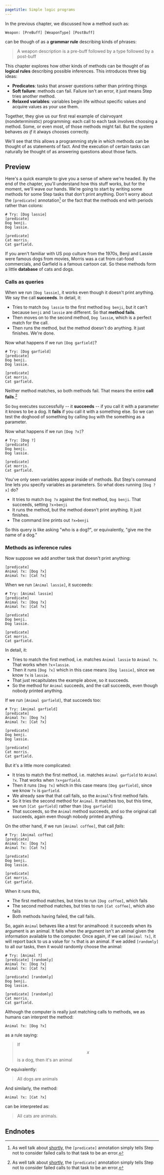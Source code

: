 ```yaml
---
pagetitle: Simple logic programs
---
```

In the previous chapter, we discussed how a method such as:
```step
Weapon: [PreBuff] [WeaponType] [PostBuff]
```
can be though of as a **grammar rule** describing kinds of phrases:

> A weapon description is a pre-buff followed by a type followed by a post-buff

This chapter explores how other kinds of methods can be thought of as **logical rules** describing possible inferences.  This introduces three big ideas:

* **Predicates**: tasks that answer questions rather than printing things
* **Soft failure**: methods can fail.  Failure isn't an error, it just means Step tries another method.
* **Relaxed variables**: variables begin life without specific values and acquire values as your use them.

Together, they give us our first real example of clairvoyant (nondeterministic) programming: each call to each task involves choosing a method.  Some, or even most, of those methods might fail.  But the system behaves *as if* it always chooses correctly.

We'll see that this allows a programming style in which methods can be thought of as statements of fact. And the execution of certain tasks can naturally be thought of as answering questions about those facts.

## Preview

Here's a quick example to give you a sense of where we're headed.  By the end of the chapter, you'll understand how this stuff works, but for the moment, we'll wave our hands.  We're going to start by writing some methods for some Step tasks that don't print anything.  Don't worry about the `[predicate]` annotation[^1] or the fact that the methods end with periods rather than colons:
```Step
# Try: [Dog lassie]
[predicate]
Dog benji.
Dog lassie.

[predicate]
Cat morris.
Cat garfield.
```
If you aren't familiar with US pop culture from the 1970s, Benji and Lassie were famous dogs from movies, Morris was a cat from cat-food commercials, and Garfield is a famous cartoon cat.  So these methods form a little **database** of cats and dogs.

### Calls as queries

When we run `[Dog lassie]`, it works even though it doesn't print anything.  We say the call **succeeds**.  In detail, it:

* Tries to match `Dog lassie` to the first method `Dog benji`, but it can't because `benji` and `lassie` are different.  So that **method fails**.
* Then moves on to the second method, `Dog lassie`, which is a perfect match for the call.
* Then runs the method, but the method doesn't do anything. It just finishes.  We're done.

Now what happens if we run `[Dog garfield]`? 
```Step
# Try: [Dog garfield]
[predicate]
Dog benji.
Dog lassie.

[predicate]
Cat morris.
Cat garfield.
```
Neither method matches, so both methods fail.  That means the entire **call fails**.[^1]

So `Dog` executes successfully -- it **succeeds** -- if you call it with a parameter it knows to be a dog.  It **fails** if you call it with a something else.  So we can test the doghood of something by calling `Dog` with the something as a parameter.

Now what happens if we run `[Dog ?x]`?
```Step
# Try: [Dog ?]
[predicate]
Dog benji.
Dog lassie.

[predicate]
Cat morris.
Cat garfield.
```

You've only seen variables appear inside of methods.  But Step's command line lets you specify variables as parameters.  So what does running `[Dog ?x]` do?

* It tries to match `Dog ?x` against the first method, `Dog benji`.  That succeeds, setting `?x`=`benji`
* It runs the method, but the method doesn't print anything. It just finishes.
* The command line prints out `?x=benji`

So this query is like asking "who is a dog?", or equivalently, "give me the name of a dog."

### Methods as inference rules

Now suppose we add another task that doesn't print anything:
```step
[predicate]
Animal ?x: [Dog ?x]
Animal ?x: [Cat ?x]
```

When we run `[Animal lassie]`, it succeeds:
```Step
# Try: [Animal lassie]
[predicate]
Animal ?x: [Dog ?x]
Animal ?x: [Cat ?x]

[predicate]
Dog benji.
Dog lassie.

[predicate]
Cat morris.
Cat garfield.  
```
In detail, it:

* Tries to match the first method, i.e. matches `Animal lassie` to `Animal ?x`.  That works when `?x`=`lassie`.
* Then it runs `[Dog ?x]` which in this case means `[Dog lassie]`, since we know `?x` is `lassie`.
* That just recapitulates the example above, so it succeeds.
* So the method for `Animal` succeeds, and the call succeeds, even though nobody printed anything.

If we run `[Animal garfield]`, that succeeds too:
```Step
# Try: [Animal garfield]
[predicate]
Animal ?x: [Dog ?x]
Animal ?x: [Cat ?x]

[predicate]
Dog benji.
Dog lassie.

[predicate]
Cat morris.
Cat garfield.  
```
But it's a little more complicated:

* It tries to match the first method, i.e. matches `Animal garfield` to `Animal ?x`.  That works when `?x`=`garfield`.
* Then it runs `[Dog ?x]` which in this case means `[Dog garfield]`, since we know `?x` is `garfield`.
* We already saw that that call fails, so the `Animal`'s first method fails.
* So it tries the second method for `Animal`.  It matches too, but this time, we run `[Cat garfield]` rather than `[Dog garfield]`
* That succeeds, so the `Animal` method succeeds, and so the original call succeeds, again even though nobody printed anything.

On the other hand, if we run `[Animal coffee]`, that call *fails*:
```Step
# Try: [Animal coffee]
[predicate]
Animal ?x: [Dog ?x]
Animal ?x: [Cat ?x]

[predicate]
Dog benji.
Dog lassie.

[predicate]
Cat morris.
Cat garfield.  
```
When it runs this,

* The first method matches, but tries to run `[Dog coffee]`, which fails
* The second method matches, but tries to run `[Cat coffee]`, which also fails
* Both methods having failed, the call fails.

So, again `Animal` behaves like a test for animalhood: it succeeds when its argument is an animal.  It fails when the argument isn't an animal given the information available to the computer.  Once again, if we call `[Animal ?x]`, it will report back to us a value for `?x` that is an animal.  If we added `[randomly]` to all our tasks, then it would randomly choose the animal:
```Step
# Try: [Animal ?]
[predicate] [randomly]
Animal ?x: [Dog ?x]
Animal ?x: [Cat ?x]

[predicate] [randomly]
Dog benji.
Dog lassie.

[predicate] [randomly]
Cat morris.
Cat garfield.  
```

Although the computer is really just matching calls to methods, we as humans can interpret the method:
```step
Animal ?x: [Dog ?x]
```
as a rule saying:

> If $$x$$ is a dog, then it's an animal

Or equivalently:

> All dogs are animals

And similarly, the method:
```step
Animal ?x: [Cat ?x]
```
can be interpreted as:

> All cats are animals.

## Endnotes

[^1]: As well talk about [shortly](predicates), the `[predicate]` annotation simply tells Step not to consider failed calls to that task to be an error.